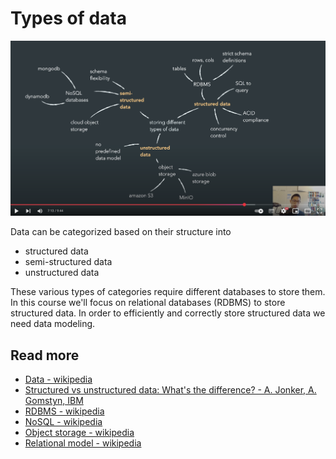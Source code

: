 # Types of data

<a href="https://youtu.be/1ZbENwngpKA" target="_blank">
  <img src="https://github.com/kokchun/assets/blob/main/data_modeling/data_types.png?raw=true" alt="Data modeling data types" width="600">
</a>

Data can be categorized based on their structure into

- structured data
- semi-structured data
- unstructured data

These various types of categories require different databases to store them. In this course we'll focus on relational databases (RDBMS) to store structured data. In order to efficiently and correctly store structured data we need data modeling.

<!--
- relational databases (RDBMS)
- non-relational (NoSQL)
- columnar databases
- graph database
- embedded database -->

## Read more

- [Data - wikipedia](https://en.wikipedia.org/wiki/Data)
- [Structured vs unstructured data: What's the difference? - A. Jonker, A. Gomstyn, IBM](https://www.ibm.com/think/topics/structured-vs-unstructured-data)
- [RDBMS - wikipedia](https://en.wikipedia.org/wiki/Relational_database#RDBMS)
- [NoSQL - wikipedia](https://en.wikipedia.org/wiki/NoSQL)
- [Object storage - wikipedia](https://en.wikipedia.org/wiki/Object_storage)
- [Relational model - wikipedia](https://en.wikipedia.org/wiki/Relational_model)